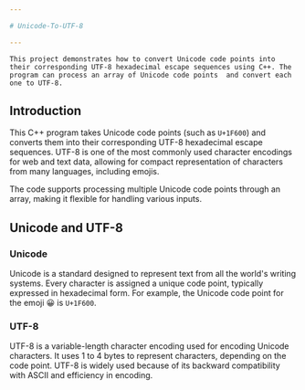 ```yaml
---

# Unicode-To-UTF-8 

---
```

``This project demonstrates how to convert Unicode code points into their corresponding UTF-8 hexadecimal escape sequences using C++. The program can process an array of Unicode code points 
and convert each one to UTF-8.``

## Introduction
This C++ program takes Unicode code points (such as `U+1F600`) and converts them into their corresponding UTF-8 hexadecimal escape sequences. UTF-8 is one of the most commonly used character encodings for web and text data, allowing for compact representation of characters from many languages, including emojis.

The code supports processing multiple Unicode code points through an array, making it flexible for handling various inputs.

## Unicode and UTF-8

### Unicode
Unicode is a standard designed to represent text from all the world's writing systems. Every character is assigned a unique code point, typically expressed in hexadecimal form. For example, the Unicode code point for the emoji 😀 is `U+1F600`.

### UTF-8
UTF-8 is a variable-length character encoding used for encoding Unicode characters. It uses 1 to 4 bytes to represent characters, depending on the code point. UTF-8 is widely used because of its backward compatibility with ASCII and efficiency in encoding.
